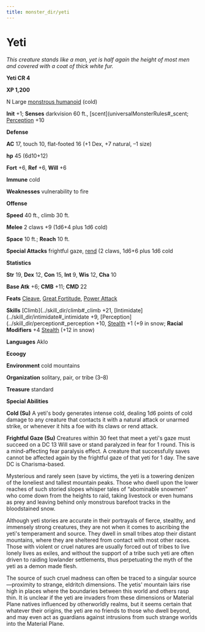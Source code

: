 ```yaml
---
title: monster_dir/yeti
---
```

# Yeti

_This creature stands like a man, yet is half again the height of most men and covered with a coat of thick white fur._

**Yeti CR 4**

**XP 1,200**

N Large [monstrous humanoid](creatureTypes#_monstrous-humanoid) (cold)

**Init** +1; **Senses** darkvision 60 ft., [scent](universalMonsterRules#_scent; [Perception](../skill_dir/perception#_perception) +10

**Defense**

**AC** 17, touch 10, flat-footed 16 (+1 Dex, +7 natural, –1 size)

**hp** 45 (6d10+12)

**Fort** +6, **Ref** +6, **Will** +6

**Immune** cold

**Weaknesses** vulnerability to fire

**Offense**

**Speed** 40 ft., climb 30 ft.

**Melee** 2 claws +9 (1d6+4 plus 1d6 cold)

**Space** 10 ft.; **Reach** 10 ft.

**Special Attacks** frightful gaze, [rend](universalMonsterRules#_rend) (2 claws, 1d6+6 plus 1d6 cold

**Statistics**

**Str** 19, **Dex** 12, **Con** 15, **Int** 9, **Wis** 12, **Cha** 10

**Base Atk** +6; **CMB** +11; **CMD** 22

**Feats** [Cleave](../feats#_cleave), [Great Fortitude](../feats#_great-fortitude), [Power Attack](../feats#_power-attack)

**Skills** [Climb](../skill_dir/climb#_climb +21, [Intimidate](../skill_dir/intimidate#_intimidate +9, [Perception](../skill_dir/perception#_perception +10, [Stealth](../skill_dir/stealth#_stealth) +1 (+9 in snow; **Racial Modifiers** +4 [Stealth](../skill_dir/stealth#_stealth) (+12 in snow)

**Languages** Aklo

**Ecoogy**

**Environment** cold mountains

**Organization** solitary, pair, or tribe (3–8)

**Treasure** standard

**Special Abilities**

**Cold (Su)** A yeti's body generates intense cold, dealing 1d6 points of cold damage to any creature that contacts it with a natural attack or unarmed strike, or whenever it hits a foe with its claws or rend attack.

**Frightful Gaze (Su)** Creatures within 30 feet that meet a yeti's gaze must succeed on a DC 13 Will save or stand paralyzed in fear for 1 round. This is a mind-affecting fear paralysis effect. A creature that successfully saves cannot be affected again by the frightful gaze of that yeti for 1 day. The save DC is Charisma-based.

Mysterious and rarely seen (save by victims, the yeti is a towering denizen of the loneliest and tallest mountain peaks. Those who dwell upon the lower reaches of such storied slopes whisper tales of “abominable snowmen” who come down from the heights to raid, taking livestock or even humans as prey and leaving behind only monstrous barefoot tracks in the bloodstained snow.

Although yeti stories are accurate in their portrayals of fierce, stealthy, and immensely strong creatures, they are not when it comes to ascribing the yeti's temperament and source. They dwell in small tribes atop their distant mountains, where they are sheltered from contact with most other races. Those with violent or cruel natures are usually forced out of tribes to live lonely lives as exiles, and without the support of a tribe such yeti are often driven to raiding lowlander settlements, thus perpetuating the myth of the yeti as a demon made flesh.

The source of such cruel madness can often be traced to a singular source—proximity to strange, eldritch dimensions. The yetis' mountain lairs rise high in places where the boundaries between this world and others rasp thin. It is unclear if the yeti are invaders from these dimensions or Material Plane natives influenced by otherworldly realms, but it seems certain that whatever their origins, the yeti are no friends to those who dwell beyond, and may even act as guardians against intrusions from such strange worlds into the Material Plane.

